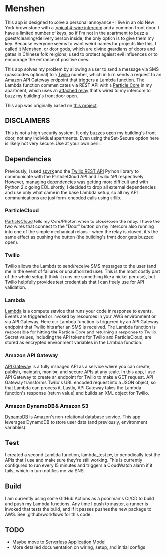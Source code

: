 # Menshen  

This app is designed to solve a personal annoyance - I live in an old New York brownstone with a [typical 4-wire intercom](https://www.intercom-parts.com/apartment-stations/) and a common front door. I have a limited number of keys, so if I'm not in the apartment to buzz a guest/cleaning/delivery person inside, the only option is to give them my key. Because everyone seems to want weird names for projects like this, I called it [Menshen](https://en.wikipedia.org/wiki/Menshen), or door gods, which are divine guardians of doors and gates in Chinese folk religions, used to protect against evil influences or to encourage the entrance of positive ones.

This app solves my problem by allowing a user to send a message via SMS (passcodes optional) to a [Twilio](https://www.twilio.com/) number, which in turn sends a request to an Amazon API Gateway endpoint that triggers a Lambda function. The Lambda function communicates via REST API with a [Particle Core](https://www.particle.io/) in my apartment, which uses an [attached relay](https://docs.particle.io/datasheets/particle-shields/#relay-shield) that's wired to my intercom to buzz my building's front door open.

This app was originally based on [this project](https://github.com/awslabs/lambda-apigateway-twilio-tutorial).  

## DISCLAIMERS
This is not a high security system. It only buzzes open my building's front door, not any individual apartments. Even using the Set-Secure option here is likely not very secure. Use at your own peril.

## Dependencies
Previously, I used [spyrk](https://github.com/Alidron/spyrk) and the [Twilio REST API](https://github.com/twilio/twilio-python/) Python library to communicate with the ParticleCloud API and Twilio API respectively. However, managing dependencies was getting more difficult and with Python 2.x going EOL shortly, I decided to drop all external dependencies and use only what came in the base Lambda setup, so all my API communications are just form-encoded calls using urllib.

### ParticleCloud
[ParticleCloud](https://docs.particle.io/reference/device-cloud/api/) tells my Core/Photon when to close/open the relay. I have the two wires that connect to the "Door" button on my intercom also running into one of the simple mechanical relays - when the relay is closed, it's the same effect as pushing the button (the building's front door gets buzzed open).

### Twilio
Twilio allows the Lambda to send/receive SMS messages to the user (and me in the event of failures or unauthorized use). This is the most costly part of the whole setup (I think it runs me something like a nickel per use), but Twilio helpfully provides test credentials that I can freely use for API validation.

### Lambda
[Lambda](https://aws.amazon.com/lambda/) is a compute service that runs your code in response to events. Events are triggered or invoked by resources in your AWS environment or via API Gateway. Here our Lambda function is triggered by an API Gateway endpoint that Twilio hits after an SMS is received. The Lambda function is responsible for hitting the Particle Core and returning a response to Twilio. Secret values, including the API tokens for Twilio and ParticleCloud, are stored as encrypted environment variables in the Lambda function.

### Amazon API Gateway
[API Gateway](https://aws.amazon.com/api-gateway/) is a fully managed API as a service where you can create, publish, maintain, monitor, and secure APIs at any scale. In this app, I use API Gateway to create an endpoint for Twilio to make a GET request. API Gateway transforms Twilio's URL encoded request into a JSON object, so that Lambda can process it. Lastly, API Gateway takes the Lambda function's response (return value) and builds an XML object for Twilio.

### Amazon DynamoDB & Amazon S3
[DynamoDB](https://aws.amazon.com/dynamodb/) is Amazon's non-relational database service. This app leverages DynamoDB to store user data (and previously, environment variables).

## Test
I created a second Lambda function, lambda_test.py, to periodically test the APIs that I use and make sure they're still working. This is currently configured to run every 15 minutes and triggers a CloudWatch alarm if it fails, which in turn notifies me via SNS.

## Build
I am currently using some GitHub Actions as a poor man's CI/CD to build and push my Lambda functions. Any time I push to master, a runner is invoked that tests the build, and if it passes pushes the new package to AWS. See .github/workflows for this code.

## TODO
+ Maybe move to [Serverless Application Model](https://github.com/awslabs/serverless-application-model)
+ More detailed documentation on wiring, setup, and initial configs
